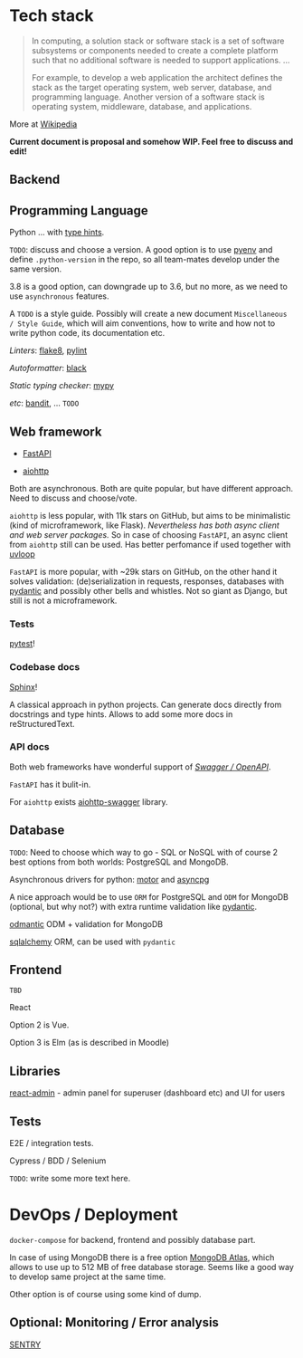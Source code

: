 # Tech stack

> In computing, a solution stack or software stack is a set of software subsystems or components needed to create a complete platform such that no additional software is needed to support applications. ...
>
> For example, to develop a web application the architect defines the stack as the target operating system, web server, database, and programming language. Another version of a software stack is operating system, middleware, database, and applications.

More at [Wikipedia](https://en.wikipedia.org/wiki/Solution_stack)

**Current document is proposal and somehow WIP. Feel free to discuss and edit!**

## Backend

## Programming Language

Python ... with [type hints](https://docs.python.org/3/library/typing.html).

`TODO`: discuss and choose a version. A good option is to use [pyenv](https://github.com/pyenv/pyenv)
and define `.python-version` in the repo, so all team-mates develop under the same version.

3.8 is a good option, can downgrade up to 3.6, but no more, as we need to use `asynchronous` features.

A `TODO` is a style guide. Possibly will create a new document `Miscellaneous / Style Guide`, which will aim conventions,
how to write and how not to write python code, its documentation etc.

*Linters*: [flake8](https://github.com/PyCQA/flake8), [pylint](https://github.com/PyCQA/pylint)

*Autoformatter*: [black](https://github.com/psf/black)

*Static typing checker*: [mypy](https://github.com/python/mypy)

*etc*: [bandit](https://github.com/PyCQA/bandit), ... `TODO`

## Web framework

- [FastAPI](https://github.com/tiangolo/fastapi)

- [aiohttp](https://github.com/aio-libs/aiohttp)

Both are asynchronous. Both are quite popular, but have different approach.
Need to discuss and choose/vote.

`aiohttp` is less popular, with 11k stars on GitHub, but aims to be minimalistic
(kind of microframework, like Flask). *Nevertheless has both async client and web server packages.*
So in case of choosing `FastAPI`, an async client from `aiohttp` still can be used.
Has better perfomance if used together with [uvloop](https://github.com/MagicStack/uvloop)

`FastAPI` is more popular, with ~29k stars on GitHub, on the other hand it solves validation:
(de)serialization in requests, responses,
databases with [pydantic](https://github.com/samuelcolvin/pydantic)
and possibly other bells and whistles. Not so giant as Django, but still is not a microframework.

### Tests

[pytest](https://docs.pytest.org)!


### Codebase docs

[Sphinx](https://www.sphinx-doc.org/en/master/)!

A classical approach in python projects. Can generate docs directly from docstrings and type hints.
Allows to add some more docs in reStructuredText.

### API docs

Both web frameworks have wonderful support of *[Swagger / OpenAPI](https://swagger.io/)*.

`FastAPI` has it bulit-in.

For `aiohttp` exists [aiohttp-swagger](https://github.com/cr0hn/aiohttp-swagger) library.

## Database

`TODO`: Need to choose which way to go - SQL or NoSQL with of course 2 best options
from both worlds: PostgreSQL and MongoDB.

Asynchronous drivers for python: [motor](https://github.com/mongodb/motor) and
[asyncpg](https://github.com/MagicStack/asyncpg)


A nice approach would be to use `ORM` for PostgreSQL and `ODM` for MongoDB
(optional, but why not?) with extra runtime validation like [pydantic](https://github.com/samuelcolvin/pydantic).

[odmantic](https://github.com/art049/odmantic) ODM + validation for MongoDB

[sqlalchemy](https://github.com/sqlalchemy/sqlalchemy) ORM, can be used with `pydantic`


## Frontend

`TBD`

React

Option 2 is Vue.

Option 3 is Elm (as is described in Moodle)

## Libraries 

[react-admin](https://github.com/marmelab/react-admin) - admin panel for superuser (dashboard etc) and UI for users

## Tests

E2E / integration tests.

Cypress / BDD / Selenium

`TODO`: write some more text here.

# DevOps / Deployment

`docker-compose` for backend, frontend and possibly database part.

In case of using MongoDB there is a free option [MongoDB Atlas](https://www.mongodb.com/cloud/atlas),
which allows to use up to 512 MB of free database storage.
Seems like a good way to develop same project at the same time.

Other option is of course using some kind of dump.

## Optional: Monitoring / Error analysis

[SENTRY](https://sentry.io/)
